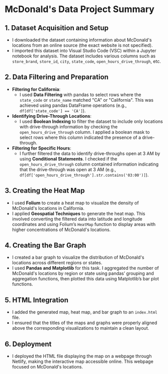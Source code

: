 # McDonald's Data Project Summary

## 1. Dataset Acquisition and Setup
- I downloaded the dataset containing information about McDonald's locations from an online source (the exact website is not specified).
- I imported this dataset into Visual Studio Code (VSC) within a Jupyter notebook for analysis. The dataset includes various columns such as `store_brand`, `store_id`, `city`, `state_code`, `open_hours_drive_through`, etc.

## 2. Data Filtering and Preparation
- **Filtering for California**:
  - I used **Data Filtering** with pandas to select rows where the `state_code` or `state_name` matched "CA" or "California". This was achieved using pandas DataFrame operations (e.g., `df[df['state_code'] == 'CA']`).
- **Identifying Drive-Through Locations**:
  - I used **Boolean Indexing** to filter the dataset to include only locations with drive-through information by checking the `open_hours_drive_through` column. I applied a boolean mask to select rows where this column indicated the presence of a drive-through.
- **Filtering for Specific Hours**:
  - I further filtered the data to identify drive-throughs open at 3 AM by using **Conditional Statements**. I checked if the `open_hours_drive_through` column contained information indicating that the drive-through was open at 3 AM (e.g., `df[df['open_hours_drive_through'].str.contains('03:00')]`).

## 3. Creating the Heat Map
- I used **Folium** to create a heat map to visualize the density of McDonald's locations in California.
- I applied **Geospatial Techniques** to generate the heat map. This involved converting the filtered data into latitude and longitude coordinates and using Folium’s `HeatMap` function to display areas with higher concentrations of McDonald's locations.

## 4. Creating the Bar Graph
- I created a bar graph to visualize the distribution of McDonald's locations across different regions or states.
- I used **Pandas and Matplotlib** for this task. I aggregated the number of McDonald's locations by region or state using pandas’ grouping and aggregation functions, then plotted this data using Matplotlib’s bar plot functions.

## 5. HTML Integration
- I added the generated map, heat map, and bar graph to an `index.html` file.
- I ensured that the titles of the maps and graphs were properly aligned above the corresponding visualizations to maintain a clean layout.

## 6. Deployment
- I deployed the HTML file displaying the map on a webpage through Netlify, making the interactive map accessible online. This webpage focused on McDonald's locations.
